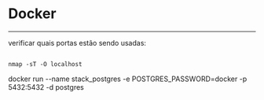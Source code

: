# Docker

***

verificar quais portas estão sendo usadas:

```shell

nmap -sT -O localhost
```



docker run --name  stack_postgres -e POSTGRES_PASSWORD=docker -p 5432:5432 -d postgres